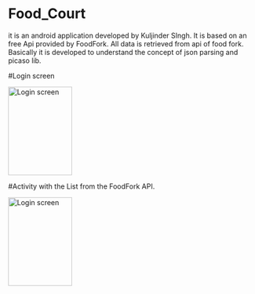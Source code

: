 # Food_Court
it is an android application developed by Kuljinder SIngh. It is based on an free Api provided by FoodFork. All data is retrieved from api of food fork. Basically it is developed to understand the concept of json parsing and picaso lib.

#Login screen

<img src="https://user-images.githubusercontent.com/30164269/38100086-613ddb6e-334a-11e8-93d2-587425666477.jpg" 
alt="Login screen" width="130" height="180">

#Activity with the List from the FoodFork API.

<img src="https://user-images.githubusercontent.com/30164269/38100088-62ef404c-334a-11e8-99b3-a5ed40f0ccee.jpg" 
alt="Login screen" width="130" height="180">

